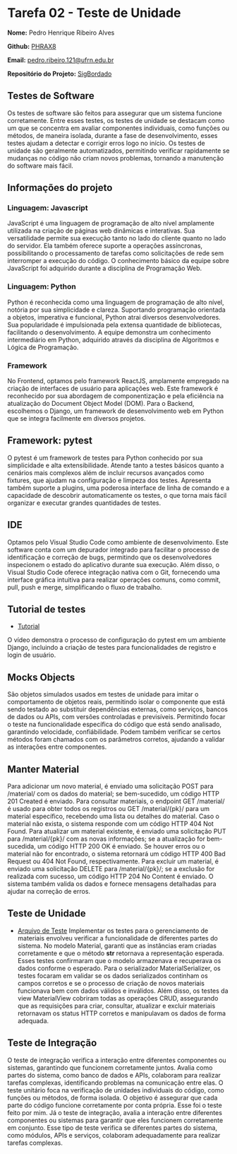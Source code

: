 # Tarefa 02 - Teste de Unidade

**Nome:** Pedro Henrique Ribeiro Alves

**Github:** [PHRAX8](https://github.com/PHRAX8)

**Email:** pedro.ribeiro.121@ufrn.edu.br

**Repositório do Projeto:** [SigBordado](https://github.com/GomesLuan/SigBordado.git)

## Testes de Software

Os testes de software são feitos para assegurar que um sistema funcione corretamente. Entre esses testes, os testes de unidade se destacam como um que se concentra em avaliar componentes individuais, como funções ou métodos, de maneira isolada, durante a fase de desenvolvimento, esses testes ajudam a detectar e corrigir erros logo no início. Os testes de unidade são geralmente automatizados, permitindo verificar rapidamente se mudanças no código não criam novos problemas, tornando a manutenção do software mais fácil.

## Informações do projeto

### Linguagem: Javascript

JavaScript é uma linguagem de programação de alto nível amplamente utilizada na criação de páginas web dinâmicas e interativas. Sua versatilidade permite sua execução tanto no lado do cliente quanto no lado do servidor. Ela também oferece suporte a operações assíncronas, possibilitando o processamento de tarefas como solicitações de rede sem interromper a execução do código. O conhecimento básico da equipe sobre JavaScript foi adquirido durante a disciplina de Programação Web.

### Linguagem: Python

Python é reconhecida como uma linguagem de programação de alto nível, notória por sua simplicidade e clareza. Suportando programação orientada a objetos, imperativa e funcional, Python atrai diversos desenvolvedores. Sua popularidade é impulsionada pela extensa quantidade de bibliotecas, facilitando o desenvolvimento. A equipe demonstra um conhecimento intermediário em Python, adquirido através da disciplina de Algoritmos e Lógica de Programação.

### Framework

No Frontend, optamos pelo framework ReactJS, amplamente empregado na criação de interfaces de usuário para aplicações web. Este framework é reconhecido por sua abordagem de componentização e pela eficiência na atualização do Document Object Model (DOM). Para o Backend, escolhemos o Django, um framework de desenvolvimento web em Python que se integra facilmente em diversos projetos.

## Framework: pytest

O pytest é um framework de testes para Python conhecido por sua simplicidade e alta extensibilidade. Atende tanto a testes básicos quanto a cenários mais complexos além de incluir recursos avançados como fixtures, que ajudam na configuração e limpeza dos testes. Apresenta também suporte a plugins, uma poderosa interface de linha de comando e a capacidade de descobrir automaticamente os testes, o que torna mais fácil organizar e executar grandes quantidades de testes.

## IDE

Optamos pelo Visual Studio Code como ambiente de desenvolvimento. Este software conta com um depurador integrado para facilitar o processo de identificação e correção de bugs, permitindo que os desenvolvedores inspecionem o estado do aplicativo durante sua execução. Além disso, o Visual Studio Code oferece integração nativa com o Git, fornecendo uma interface gráfica intuitiva para realizar operações comuns, como commit, pull, push e merge, simplificando o fluxo de trabalho.

## Tutorial de testes

* [Tutorial](https://www.youtube.com/watch?v=0OOS7sbVn4U)

O vídeo demonstra o processo de configuração do pytest em um ambiente Django, incluindo a criação de testes para funcionalidades de registro e login de usuário.

## Mocks Objects

São objetos simulados usados em testes de unidade para imitar o comportamento de objetos reais, permitindo isolar o componente que está sendo testado ao substituir dependências externas, como serviços, bancos de dados ou APIs, com versões controladas e previsíveis. Permitindo focar o teste na funcionalidade específica do código que está sendo analisado, garantindo velocidade, confiábilidade. Podem também verificar se certos métodos foram chamados com os parâmetros corretos, ajudando a validar as interações entre componentes. 

## Manter Material

Para adicionar um novo material, é enviado uma solicitação POST para /material/ com os dados do material; se bem-sucedido, um código HTTP 201 Created é enviado. Para consultar materiais, o endpoint GET /material/ é usado para obter todos os registros ou GET /material/{pk}/ para um material específico, recebendo uma lista ou detalhes do material. Caso o material não exista, o sistema responde com um código HTTP 404 Not Found.
Para atualizar um material existente, é enviado uma solicitação PUT para /material/{pk}/ com as novas informações; se a atualização for bem-sucedida, um código HTTP 200 OK é enviado. Se houver erros ou o material não for encontrado, o sistema retornará um código HTTP 400 Bad Request ou 404 Not Found, respectivamente. Para excluir um material, é enviado uma solicitação DELETE para /material/{pk}/; se a exclusão for realizada com sucesso, um código HTTP 204 No Content é enviado. O sistema também valida os dados e fornece mensagens detalhadas para ajudar na correção de erros.

## Teste de Unidade
* [Arquivo de Teste](https://github.com/GomesLuan/SigBordado/blob/dev/backend/api/tests.py)
Implementar os testes para o gerenciamento de materiais envolveu verificar a funcionalidade de diferentes partes do sistema. No modelo Material, garanti que as instâncias eram criadas corretamente e que o método __str__ retornava a representação esperada. Esses testes confirmaram que o modelo armazenava e recuperava os dados conforme o esperado.
Para o serializador MaterialSerializer, os testes focaram em validar se os dados serializados continham os campos corretos e se o processo de criação de novos materiais funcionava bem com dados válidos e inválidos. Além disso, os testes da view MaterialView cobriram todas as operações CRUD, assegurando que as requisições para criar, consultar, atualizar e excluir materiais retornavam os status HTTP corretos e manipulavam os dados de forma adequada.

## Teste de Integração

O teste de integração verifica a interação entre diferentes componentes ou sistemas, garantindo que funcionem corretamente juntos. Avalia como partes do sistema, como banco de dados e APIs, colaboram para realizar tarefas complexas, identificando problemas na comunicação entre elas.
O teste unitário foca na verificação de unidades individuais do código, como funções ou métodos, de forma isolada. O objetivo é assegurar que cada parte do código funcione corretamente por conta própria. Esse foi o teste feito por mim. Já o teste de integração, avalia a interação entre diferentes componentes ou sistemas para garantir que eles funcionem corretamente em conjunto. Esse tipo de teste verifica se diferentes partes do sistema, como módulos, APIs e serviços, colaboram adequadamente para realizar tarefas complexas.
